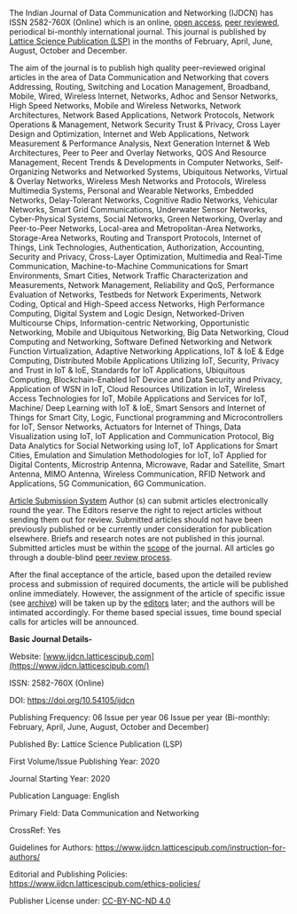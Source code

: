 The Indian Journal of Data Communication and Networking (IJDCN) has ISSN 2582-760X (Online) which is an online, [open access](https://www.ijdcn.latticescipub.com/open-access-license/), [peer reviewed](https://www.ijdcn.latticescipub.com/peer-review-policy/), periodical bi-monthly international journal. This journal is published by [Lattice Science Publication (LSP)](https://www.latticescipub.com/journals/) in the months of February, April, June, August, October and December.

The aim of the journal is to publish high quality peer–reviewed original articles in the area of Data Communication and Networking that covers Addressing, Routing, Switching and Location Management, Broadband, Mobile, Wired, Wireless Internet, Networks, Adhoc and Sensor Networks, High Speed Networks, Mobile and Wireless Networks, Network Architectures, Network Based Applications, Network Protocols, Network Operations & Management, Network Security Trust & Privacy, Cross Layer Design and Optimization, Internet and Web Applications, Network Measurement & Performance Analysis, Next Generation Internet & Web Architectures, Peer to Peer and Overlay Networks, QOS And Resource Management, Recent Trends & Developments in Computer Networks, Self-Organizing Networks and Networked Systems, Ubiquitous Networks, Virtual & Overlay Networks, Wireless Mesh Networks and Protocols, Wireless Multimedia Systems, Personal and Wearable Networks, Embedded Networks, Delay-Tolerant Networks, Cognitive Radio Networks, Vehicular Networks, Smart Grid Communications, Underwater Sensor Networks, Cyber-Physical Systems, Social Networks, Green Networking, Overlay and Peer-to-Peer Networks, Local-area and Metropolitan-Area Networks, Storage-Area Networks, Routing and Transport Protocols, Internet of Things, Link Technologies, Authentication, Authorization, Accounting, Security and Privacy, Cross-Layer Optimization, Multimedia and Real-Time Communication, Machine-to-Machine Communications for Smart Environments, Smart Cities, Network Traffic Characterization and Measurements, Network Management, Reliability and QoS, Performance Evaluation of Networks, Testbeds for Network Experiments, Network Coding, Optical and High-Speed access Networks, High Performance Computing, Digital System and Logic Design, Networked-Driven Multicourse Chips, Information-centric Networking, Opportunistic Networking, Mobile and Ubiquitous Networking, Big Data Networking, Cloud Computing and Networking, Software Defined Networking and Network Function Virtualization, Adaptive Networking Applications, IoT & IoE & Edge Computing, Distributed Mobile Applications Utilizing IoT, Security, Privacy and Trust in IoT & IoE, Standards for IoT Applications, Ubiquitous Computing, Blockchain-Enabled IoT Device and Data Security and Privacy, Application of WSN in IoT, Cloud Resources Utilization in IoT, Wireless Access Technologies for IoT, Mobile Applications and Services for IoT, Machine/ Deep Learning with IoT & IoE, Smart Sensors and Internet of Things for Smart City, Logic, Functional programming and Microcontrollers for IoT, Sensor Networks, Actuators for Internet of Things, Data Visualization using IoT, IoT Application and Communication Protocol, Big Data Analytics for Social Networking using IoT, IoT Applications for Smart Cities, Emulation and Simulation Methodologies for IoT, IoT Applied for Digital Contents, Microstrip Antenna, Microwave, Radar and Satellite, Smart Antenna, MIMO Antenna, Wireless Communication, RFID Network and Applications, 5G Communication, 6G Communication.

[Article Submission System](https://www.ijdcn.latticescipub.com/article-submission-system/) 
Author (s) can submit articles electronically round the year. The Editors reserve the right to reject articles without sending them out for review. Submitted articles should not have been previously published or be currently under consideration for publication elsewhere. Briefs and research notes are not published in this journal. Submitted articles must be within the [scope](https://www.ijdcn.latticescipub.com/aims-and-scope/) of the journal. All articles go through a double-blind [peer review process](https://www.ijdcn.latticescipub.com/peer-review-policy/). 

After the final acceptance of the article, based upon the detailed review process and submission of required documents, the article will be published online immediately. However, the assignment of the article of specific issue (see [archive](https://www.ijdcn.latticescipub.com/archive/)) will be taken up by the [editors](https://www.ijdcn.latticescipub.com/editorial-board/) later; and the authors will be intimated accordingly. For theme based special issues, time bound special calls for articles will be announced.


**Basic Journal Details-**

Website: [www.ijdcn.latticescipub.com](https://www.ijdcn.latticescipub.com/)

ISSN: 2582-760X (Online)

DOI: https://doi.org/10.54105/ijdcn

Publishing Frequency: 06 Issue per year 06 Issue per year (Bi-monthly: February, April, June, August, October and December)

Published By: Lattice Science Publication (LSP)

First Volume/Issue Publishing Year: 2020

Journal Starting Year: 2020

Publication Language: English

Primary Field: Data Communication and Networking

CrossRef: Yes

Guidelines for Authors: https://www.ijdcn.latticescipub.com/instruction-for-authors/

Editorial and Publishing Policies: https://www.ijdcn.latticescipub.com/ethics-policies/

Publisher License under: [CC-BY-NC-ND 4.0](https://creativecommons.org/licenses/by-nc-nd/4.0/)

